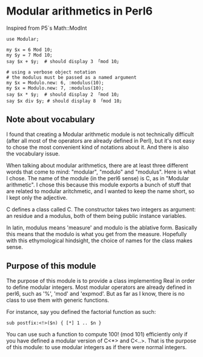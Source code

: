# Modular arithmetics in Perl6

Inspired from P5´s Math::ModInt

    use Modular;

    my $x = 6 Mod 10;
    my $y = 7 Mod 10;
    say $x + $y;  # should display 3 「mod 10」

    # using a verbose object notation
    # the modulus must be passed as a named argument
    my $x = Modulo.new: 6, :modulus(10);
    my $x = Modulo.new: 7, :modulus(10);
    say $x * $y;  # should display 2 「mod 10」
    say $x div $y; # should display 8 「mod 10」


## Note about vocabulary

I found that creating a Modular arithmetic module is not technically difficult
(after all most of the operators are already defined in Perl), but it's not easy
to chose the most convenient kind of notations about it.   And there is also the
vocabulary issue.

When talking about modular arithmetics, there are at least three different words
that come to mind:  "modular", "modulo" and "modulus".  Here is what I chose.  The
name of the module (in the perl6 sense) is C<Modular>, as in "Modular arithmetic".
I chose this because this module exports a bunch of stuff that are related to modular
aritchmetic, and I wanted to keep the name short, so I kept only the adjective.

C<Modular> defines a class called C<Modulo>.  The constructor takes two
integers as argument:  an residue and a modulus, both of them being public
instance variables.

In latin, modulus means 'measure' and modulo is the ablative form.  Basically
this means that the modulo is what you get from the measure.  Hopefully with
this ethymological hindsight, the choice of names for the class makes sense.


## Purpose of this module

The purpose of this module is to provide a class implementing Real in order to
define modular integers.  Most modular operators are already defined in perl6,
such as '%', 'mod' and 'expmod'.  But as far as I know, there is no class to
use them with generic functions.

For instance, say you defined the factorial function as such:

    sub postfix:<!>($n) { [*] 1 .. $n }

You can use such a function to compute 100! (mod 101) efficiently only
if you have defined a modular version of C<*> and C<..>.  That is the purpose
of this module:  to use modular integers as if there were normal integers.
